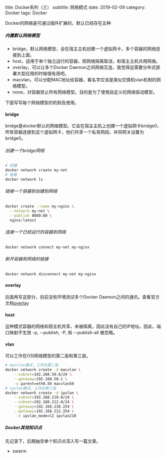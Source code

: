 title: Docker系列（三）
subtitle: 网络模式
date: 2019-02-09
category: Docker
tags: Docker

Docker的网络是可通过插件扩展的，默认已经存在五种
##### 内置默认网络模型
- bridge，默认网络模型，会在宿主主机创建一个虚拟网卡，多个容器的网络连接到上面。
- host，适用于单个独立运行的容器，把网络隔离取消，和宿主主机共用网络。
- overlay，可以让多个Docker Daemon之间网络互连，我觉得这需要分布式部署大型应用的时候很有用吧。
- macvlan，可以分配MAC地址给容器，看名字应该是类似交换机vlan机制的网络模型。
- none，对容器禁止所有网络模型。目的是为了使用自定义的网络驱动模型。

下面写写每个网络模型的机制及使用。

#### bridge
bridge是docker默认的网络模型。它会在宿主主机上创建一个虚拟网卡bridge0，所有容器连接到这个虚拟网卡，他们共享一个私有网段，并将网关设置为bridge0。
###### *创建一个bridge网络*
```bash
# 创建
docker network create my-net
# 查看
docker network ls
```
###### *链接一个容器到创建到网络*
```bash
docker create --name my-nginx \
  --network my-net \
  --publish 8080:80 \
  nginx:latest
```
###### *连接一个已经运行的容器到网络*
```bash
docker network connect my-net my-nginx
```
###### *断开容器和网络的链接*
```bash
docker network disconnect my-net my-nginx
```

#### overlay
后面再写这部分，目前没有环境测试多个Docker Daemon之间的通讯。查看官方文档[overlay](https://docs.docker.com/network/overlay/)

#### host
这种模式容器的网络和宿主机共享，未被隔离，因此没有自己的IP地址。因此，端口映射不生效 -p, --publish, -P, 和 --publish-all 被忽略。

#### vlan
可以工作在OSI网络模型的第二层和第三层。
```bash
# macvlan模式，工作在第二层
docker network create -d macvlan \
    --subnet=192.168.50.0/24 \
    --gateway=192.168.50.1 \
    -o parent=eth0.50 macvlan50
# ipvlan模式，工作在第三层
docker network create -d ipvlan \
    --subnet=192.168.210.0/24 \
    --subnet=192.168.212.0/24 \
    --gateway=192.168.210.254 \
    --gateway=192.168.212.254 \
     -o ipvlan_mode=l2 ipvlan210
```

##### Docker其他知识点
先记录下，后期抽空单个知识点深入写一篇文章。

- swarm
